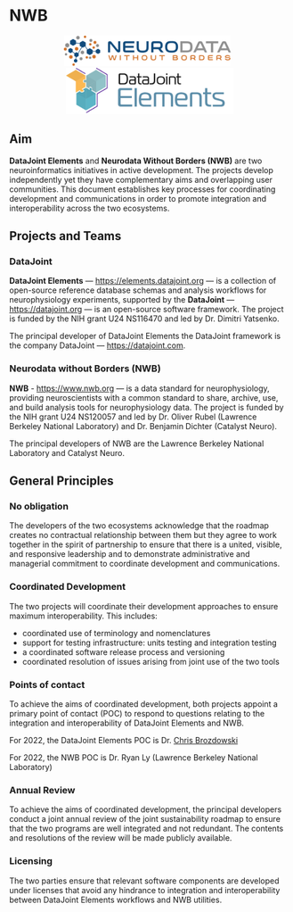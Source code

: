 # NWB

<p align="center">
  <img src="https://github.com/datajoint/datajoint-elements/blob/main/gh-pages/docs/img/NWB.png?raw=true" width="300" height="55">&nbsp;&nbsp;
  <img src="https://raw.githubusercontent.com/datajoint/datajoint.org/0a05cf5c2530a3595a13fc11f6abac64746d845d/static/images/elements-logo.png" width="300" height="83">
</p>  

## Aim
**DataJoint Elements** and **Neurodata Without Borders (NWB)** are two neuroinformatics 
  initiatives in active development. The projects develop independently yet they have
  complementary aims and overlapping user communities. This document establishes key
  processes for coordinating development and communications in order to promote
  integration and interoperability across the two ecosystems.

## Projects and Teams

### DataJoint

**DataJoint Elements** — https://elements.datajoint.org — is a collection of open-source
  reference database schemas and analysis workflows for neurophysiology experiments, 
  supported by the **DataJoint** — https://datajoint.org — is an open-source software 
  framework. The project is funded by the NIH grant U24 NS116470 and led by Dr. Dimitri 
  Yatsenko.
  
The principal developer of DataJoint Elements the DataJoint framework is the company
DataJoint — https://datajoint.com.

### Neurodata without Borders (NWB)

**NWB** - https://www.nwb.org — is a data standard for neurophysiology, providing
  neuroscientists with a common standard to share, archive, use, and build analysis
  tools for neurophysiology data. The project is funded by the NIH grant U24 NS120057
  and led by Dr. Oliver Rubel (Lawrence Berkeley National Laboratory) and Dr. Benjamin
  Dichter (Catalyst Neuro).

The principal developers of NWB are the Lawrence Berkeley National Laboratory and
Catalyst Neuro.

## General Principles

### No obligation

The developers of the two ecosystems acknowledge that the roadmap creates no contractual
relationship between them but they agree to work together in the spirit of partnership
to ensure that there is a united, visible, and responsive leadership and to demonstrate
administrative and managerial commitment to coordinate development and communications.

### Coordinated Development

The two projects will coordinate their development approaches to ensure maximum
interoperability. This includes:

-   coordinated use of terminology and nomenclatures
-   support for testing infrastructure: units testing and integration testing
-   a coordinated software release process and versioning
-   coordinated resolution of issues arising from joint use of the two tools

### Points of contact

To achieve the aims of coordinated development, both projects appoint a primary point of
contact (POC) to respond to questions relating to the integration and interoperability 
of DataJoint Elements and NWB.

For 2022, the DataJoint Elements POC is Dr. [Chris Brozdowski](mailto:cbroz@datajoint.com)

For 2022, the NWB POC is Dr. Ryan Ly (Lawrence Berkeley National Laboratory)

### Annual Review

To achieve the aims of coordinated development, the principal developers conduct a joint
annual review of the joint sustainability roadmap to ensure that the two programs are
well integrated and not redundant. The contents and resolutions of the review will be
made publicly available.

### Licensing

The two parties ensure that relevant software components are developed under licenses
that avoid any hindrance to integration and interoperability between DataJoint Elements
workflows and NWB utilities.

